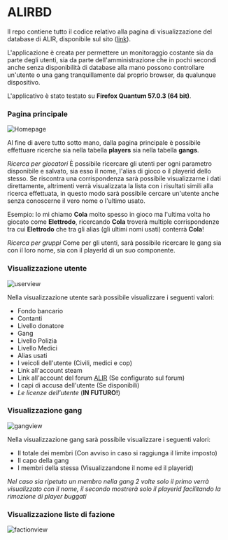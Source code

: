 # ALIRBD

Il repo contiene tutto il codice relativo alla pagina di visualizzazione del database di ALIR, disponibile sul sito ([link](https://www.alir.eu/db/dbviewer/)).

L'applicazione è creata per permettere un monitoraggio costante sia da parte degli utenti, sia da parte dell'amministrazione che in pochi secondi anche senza disponibilità di database alla mano possono controllare un'utente o una gang tranquillamente dal proprio browser, da qualunque dispositivo.

L'applicativo è stato testato su **Firefox Quantum 57.0.3 (64 bit)**.

### Pagina principale

![Homepage](https://i.imgur.com/jdbY8iD.png?1)

Al fine di avere tutto sotto mano, dalla pagina principale è possibile effettuare ricerche sia nella tabella **players** sia nella tabella **gangs**. 

*Ricerca per giocatori*
È possibile ricercare gli utenti per ogni parametro disponibile e salvato, sia esso il nome, l'alias di gioco o il playerid dello stesso.
Se riscontra una corrispondenza sarà possibile visualizzarne i dati direttamente, altrimenti verrà visualizzata la lista con i risultati simili alla ricerca effettuata, in questo modo sarà possibile cercare un'utente anche senza conoscerne il vero nome o l'ultimo usato.

Esempio: Io mi chiamo **Cola** molto spesso in gioco ma l'ultima volta ho giocato come **Elettrodo**, ricercando **Cola** troverà multiple corrispondenze tra cui **Elettrodo** che tra gli alias (gli ultimi nomi usati) conterrà **Cola**!

*Ricerca per gruppi*
Come per gli utenti, sarà possibile ricercare le gang sia con il loro nome, sia con il playerId di un suo componente. 

### Visualizzazione utente

![userview](https://i.imgur.com/jdbY8iD.png?1)

Nella visualizzazione utente sarà possibile visualizzare i seguenti valori:

* Fondo bancario
* Contanti
* Livello donatore
* Gang
* Livello Polizia
* Livello Medici
* Alias usati
* I veicoli dell'utente (Civili, medici e cop)
* Link all'account steam
* Link all'account del forum [ALIR](https://www.alir.eu/) (Se configurato sul forum)
* I capi di accusa dell'utente (Se disponibili)
* *Le licenze dell'utente* (**IN FUTURO!**)

### Visualizzazione gang

![gangview](https://i.imgur.com/jdbY8iD.png?1)

Nella visualizzazione gang sarà possibile visualizzare i seguenti valori:

* Il totale dei membri (Con avviso in caso si raggiunga il limite imposto)
* Il capo della gang
* I membri della stessa (Visualizzandone il nome ed il playerid)

*Nel caso sia ripetuto un membro nella gang 2 volte solo il primo verrà visualizzato con il nome, il secondo mostrerà solo il playerid facilitando la rimozione di player buggati*

### Visualizzazione liste di fazione

![factionview](https://i.imgur.com/jdbY8iD.png?1)

